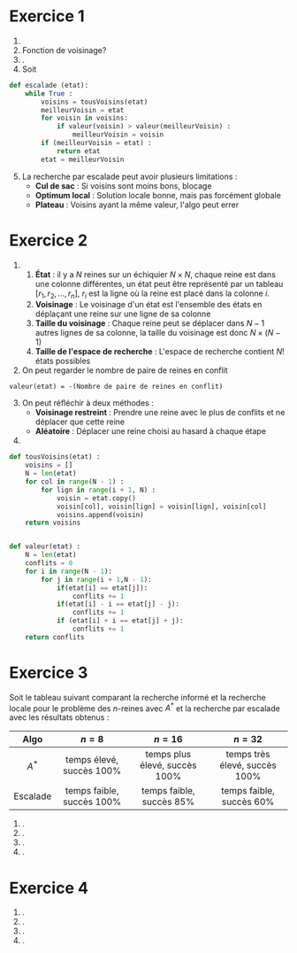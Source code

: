 
# Exercice 1

1. 
2. Fonction de voisinage?
3. .
4. Soit
```python
def escalade (etat):
	while True :
		voisins = tousVoisins(etat)
		meilleurVoisin = etat
		for voisin in voisins:
			if valeur(voisin) > valeur(meilleurVoisin) :
				meilleurVoisin = voisin
		if (meilleurVoisin = etat) :
			return etat
		etat = meilleurVoisin
```
5. La recherche par escalade peut avoir plusieurs limitations : 
   - __Cul de sac__ : Si voisins sont moins bons, blocage
   - __Optimum local__ : Solution locale bonne, mais pas forcément globale
   - __Plateau__ : Voisins ayant la même valeur, l'algo peut errer

# Exercice 2

1. 
	1. __État__ : il y a $N$ reines sur un échiquier $N \times N$, chaque reine est dans une colonne différentes, un état peut être représenté par un tableau $[r_{1}, r_{2}, \dots, r_{n}]$, $r_{i}$ est la ligne où la reine est placé dans la colonne $i$. 
	2. __Voisinage__ : Le voisinage d'un état est l'ensemble des états en déplaçant une reine sur une ligne de sa colonne  
	3. __Taille du voisinage__ : Chaque reine peut se déplacer dans $N-1$ autres lignes de sa colonne, la taille du voisinage est donc $N \times (N - 1)$
	4. __Taille de l'espace de recherche__ : L'espace de recherche contient $N!$ états possibles
2. On peut regarder le nombre de paire de reines en conflit
```
valeur(etat) = -(Nombre de paire de reines en conflit)
```
3. On peut réfléchir à deux méthodes : 
   - __Voisinage restreint__ : Prendre une reine avec le plus de conflits et ne déplacer que cette reine
   - __Aléatoire__ : Déplacer une reine choisi au hasard à chaque étape  
4. 
```python
def tousVoisins(etat) : 
	voisins = []
	N = len(etat)
	for col in range(N - 1) :
		for lign in range(i + 1, N) :
			voisin = etat.copy()
			voisin[col], voisin[lign] = voisin[lign], voisin[col]
			voisins.append(voisin)
	return voisins


def valeur(etat) :
	N = len(etat)
	conflits = 0
	for i in range(N - 1):
		for j in range(i + 1,N - 1):
			if(etat[i] == etat[j]):
				conflits += 1
			if(etat[i] - i == etat[j] - j):
				conflits += 1
			if (etat[i] + i == etat[j] + j):
				conflits += 1
	return conflits
```

# Exercice 3

Soit le tableau suivant comparant la recherche informé et la recherche locale pour le problème des $n$-reines avec $A^*$ et la recherche par escalade avec les résultats obtenus :

|   Algo   |           $n = 8$            |             $n = 16$             |             $n = 32$             |
| :------: | :--------------------------: | :------------------------------: | :------------------------------: |
|  $A^*$   | temps élevé, succès $100\%$  | temps plus élevé, succès $100\%$ | temps très élevé, succès $100\%$ |
| Escalade | temps faible, succès $100\%$ |   temps faible, succès $85\%$    |   temps faible, succès $60\%$    |
1. .
2. .
3. .
4. .

# Exercice 4

1. .
2. .
3. .
4. .